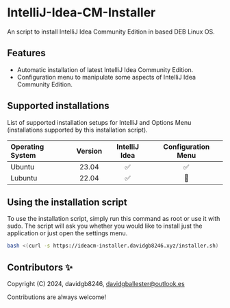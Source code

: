# IntelliJ-Idea-CM-Installer

An script to install IntelliJ Idea Community Edition in based DEB Linux OS.


## Features

- Automatic installation of latest IntelliJ Idea Community Edition.
- Configuration menu to manipulate some aspects of IntelliJ Idea Community Edition.


## Supported installations

List of supported installation setups for IntelliJ and Options Menu (installations supported by this installation script).

| Operating System | Version | IntelliJ Idea | Configuration Menu |
| :---             | :---:   |     :---:     |       :---:        |
| Ubuntu           | 23.04   |      ✅      |         ✅         |
| Lubuntu          | 22.04   |      ✅      |         🔴         |


## Using the installation script

To use the installation script, simply run this command as root or use it with sudo. The script will ask you whether you would like to install just the application or just open the settings menu.

```bash
bash <(curl -s https://ideacm-installer.davidgb8246.xyz/installer.sh)
```
    
## Contributors ✨


Copyright (C) 2024, davidgb8246, davidgballester@outlook.es

Contributions are always welcome!
